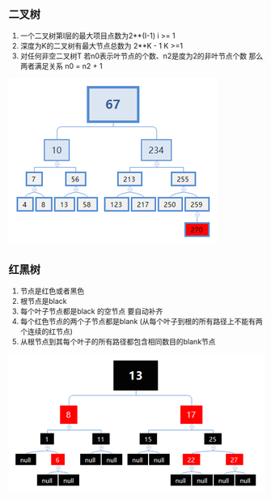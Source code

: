 ## 二叉树 
1. 一个二叉树第I层的最大项目点数为2**(I-1) i >= 1
2. 深度为K的二叉树有最大节点总数为 2**K - 1 K >=1
3. 对任何非空二叉树T 若n0表示叶节点的个数、n2是度为2的非叶节点个数 那么两者满足关系 n0 = n2 + 1

![二叉树](https://github.com/474366498/web-note/blob/main/note/%E7%AE%97%E6%B3%95/%E6%A0%91/files/binary-search-tree.png "二叉")


## 红黑树
1. 节点是红色或者黑色
2. 根节点是black 
3. 每个叶子节点都是black 的空节点   要自动补齐
4. 每个红色节点的两个子节点都是blank (从每个叶子到根的所有路径上不能有两个连续的红节点)
5. 从根节点到其每个叶子的所有路径都包含相同数目的blank节点

![二叉树](https://github.com/474366498/web-note/blob/main/note/%E7%AE%97%E6%B3%95/%E6%A0%91/files/red-blcnk-tree.png "红黑")


















